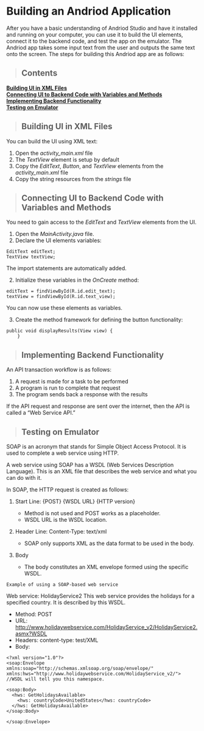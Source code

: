 # Building an Andriod Application

After you have a basic understanding of Andriod Studio and have it installed and running on your computer, you can use it to build the UI elements, connect it to the backend code, and test the app on the emulator. The Andriod app takes some input text from the user and outputs the same text onto the screen. The steps for building this Andriod app are as follows:

> ## Contents

**[Building UI in XML Files](#UI)**<br>
**[Connecting UI to Backend Code with Variables and Methods](#Connect)**<br>
**[Implementing Backend Functionality](#Implement)**<br>
**[Testing on Emulator](#Testing)**<br>

<a name="UI"></a>
> ## Building UI in XML Files

You can build the UI using XML text:

1. Open the *activity_main.xml* file
2. The *TextView* element is setup by default 
3. Copy the *EditText*, *Button*, and *TextView* elements from the *activity_main.xml* file
4. Copy the string resources from the *strings* file

<a name="Connect"></a>
> ## Connecting UI to Backend Code with Variables and Methods

You need to gain access to the *EditText* and *TextView* elements from the UI.

1. Open the *MainActivity.java* file.
2. Declare the UI elements variables:

```
EditText editText;
TextView textView;
```
The import statements are automatically added.

2. Initialize these variables in the *OnCreate* method:

```
editText = findViewById(R.id.edit_text);
textView = findViewById(R.id.text_view);
```

You can now use these elements as variables.

3. Create the method framework for defining the button functionality:

```
public void displayResults(View view) {
    }
```
 
 <a name="Implement"></a>
> ## Implementing Backend Functionality

An API transaction workflow is as follows:

1. A request is made for a task to be performed
2. A program is run to complete that request
3. The program sends back a response with the results
 
 If the API request and response are sent over the internet, then the API is called a “Web Service API.”

<a name="Testing"></a>
> ## Testing on Emulator

SOAP is an acronym that stands for Simple Object Access Protocol. It is used to complete a web service using HTTP.

A web service using SOAP has a WSDL (Web Services Description Language). This is an XML file that describes the web service and what you can do with it. 

In SOAP, the HTTP request is created as follows:

1. Start Line: {POST} {WSDL URL} {HTTP version}
   - Method is not used and POST works as a placeholder. 
   - WSDL URL is the WSDL location.

2. Header Line: Content-Type: text/xml
   - SOAP only supports XML as the data format to be used in the body.

3. Body
   - The body constitutes an XML envelope formed using the specific WSDL.

`Example of using a SOAP-based web service`

Web service: HolidayService2 
This web service provides the holidays for a specified country. It is described by this WSDL.

- Method:  POST 
- URL: http://www.holidaywebservice.com/HolidayService_v2/HolidayService2.asmx?WSDL 
- Headers: content-type: test/XML
- Body: 
```
<?xml version="1.0"?>
<soap:Envelope
xmlns:soap="http://schemas.xmlsoap.org/soap/envelope/"
xmlns:hws="http://www.holidaywebservice.com/HolidayService_v2/"> //WSDL will tell you this namespace.

<soap:Body>
  <hws: GetHolidaysAvailable>
	<hws: countryCode>UnitedStates</hws: countryCode>
  </hws: GetHolidaysAvailable>
</soap:Body>

</soap:Envelope>
```










